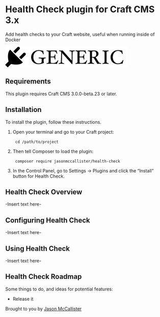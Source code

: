 # Health Check plugin for Craft CMS 3.x

Add health checks to your Craft website, useful when running inside of Docker

![Screenshot](resources/img/plugin-logo.png)

## Requirements

This plugin requires Craft CMS 3.0.0-beta.23 or later.

## Installation

To install the plugin, follow these instructions.

1. Open your terminal and go to your Craft project:

        cd /path/to/project

2. Then tell Composer to load the plugin:

        composer require jasonmccallister/health-check

3. In the Control Panel, go to Settings → Plugins and click the “Install” button for Health Check.

## Health Check Overview

-Insert text here-

## Configuring Health Check

-Insert text here-

## Using Health Check

-Insert text here-

## Health Check Roadmap

Some things to do, and ideas for potential features:

* Release it

Brought to you by [Jason McCallister](https://mccallister.io)
